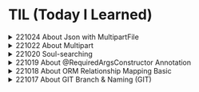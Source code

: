 # TIL (Today I Learned)
<details>
<summary>221024 About Json with MultipartFile</summary>
<div markdown="1">
<hr/>

**Mention** : Winter is coming🥶 아침에 춥....춥다! 시간날 때, 깃블로그로 전환하고 싶은 소망

**Acheivement & Problem** : 어제 구현했던 AWS S3를 이용한 이미지 업로드기능을 실제 프로젝트에 적용 & 구현해보았다.

어제는 MultipartFile만 Body에 받아서  Post API를 구현했는데, 프로젝트에서는 JSON 타입의 데이터도 받아서 

Post API를 구현해야했다. 게시글의 제목, 내용, 유저네임은 JSON MediaType, 이미지파일은 MULTIPART MediaType 이런 구조이다.

에러의 원인은 빨리 파악한 거 같은데, 적용중 Configure Bean? 적어놓진 않았는데 이러한 에러가 발생🤯

기존 자바 클래스파일을 지우고 다시 쓰고 하는 과정중에 not founded 에러로 발생한 문제인듯 싶다. 

Gradle에 들어가서 Clean -> Build를 해주면 깔끔하게 청소된다. 어째저째 해결하고 두 가지 타입의 데이터를 받아서

기능을 구현하고 Postman 테스트 & AWS S3 Bucket에 저장되는 것 까지 확인완료🔥

클라이언트에서 서버까지 데이터의 흐름 & HTTP 에 대해서 정확히 알아둬야 오늘과 같은 에러의 근본 원인을 빠르게

해결할 수 있을 것이다🛠
<hr/>

오늘 구현했던, API에서 Json과 MultipartFile을 한번에 전달 받는 방법이다. 

일반적으로 API에서 클라이언트에게 값을 전달받기 위해서 @RequestBody로 데이터를 전달받도록 구현한다.

하지만, Multipartfile은 미디어타입이 달라 @RequestBody로 데이터를 전달 받을 수가 없다.

**@RequestPart**를 사용하면 Json & MultipartFile 미디어 타입(파일)을 둘 다 받을수 있다.

이때 API에서 **consume**할 **MediaType**을 아래의 코드와 같이 지정해줘야 한다. 만약 적절한 MediaType를 지정하지

않을 경우 415 Unsupported MediaType ERROR와 인사하게 된다🤯

```java
@PostMapping(value = "/api/article", consumes = {MediaType.APPLICATION_JSON_VALUE, MediaType.MULTIPART_FORM_DATA_VALUE})
    public ResponseEntity<?> createArticle(@RequestPart ArticleRequestDto requestDto, @RequestPart MultipartFile multipartFile) throws IOException {
        return ResponseEntity.ok(articleService.createArticle(requestDto, multipartFile));
    } 
```

</div>
</details>

<details>
<summary>221022 About Multipart</summary>
<div markdown="1">
<hr/>

**Mention** : 어제 처음으로 프론트엔드 팀원 분들과 조촐한 협업을 시작(MINI PROJECT)🤝

AM6:30 어김없는 댕댕이 순규의 모닝콜🗣로 인해 강제기상해서 코딩을 했지만, 토요일이라 낮잠도 자면서 여유를 부린 하루였다. 
  
**Acheivement & Problem** : AMAZON S3를 이용해서 클라우드에 이미지를 업로드하는 기능을 구현했다. 

이게 쉬워보였는데, 아마존 특유의 콘솔의 복잡함과 SDK 버전을 맞추고, AccessKey, SecretKey, Bucket, Region을 맞추는 과정 중

발생하는 세팅하는 과정에서의 에러가 펑펑 터져주었다. 이것저것 수정하며, 해결해서 포스트맨으로 버킷에 사진 업로드 테스트 완료.

어떤 기능을 구현할 때, 프로젝트를 새로 하나 만들어서 작은 단위로 구현을 한 다음 원래 프로젝트에 적용해주는 방법도 좋을것같다는 생각이 들었다.

이에 대한 장점은 화면에 다른 쓰잘데 없는 클래스들이 안보여서 직관적으로 로직을 만들기 편하다! 머리가 보다 잘돌아간다(**본인기준**)
<hr/>

**Multipart란?**

웹 클라이언트가 요청을 보낼 때, HTTP 프로토콜의 **바디** 부분에 **데이터를 여러 부분**으로 나워서 보내는 것

웹 클라이언트가 서버에게 파일을 업로드 할 때, http프로토콜의 바디 부분에 파일 정보를 담아서 전송을 하는데, 파일을 한번에 여러개 전송을 하면 Body 부분에 파일이 여러개의 부분으로 연결되어 전송되는 것이 Multipart data라고 한다.
	
왜 멀티라는 단어를 굳이 쓸까라는 생각이 의문이 들었는데 하나 이상의 데이터 세트가 단일 본문에 결합되있으며
	
여러유형의 데이터(바이너리, 텍스트)가 포함되어 멀티파트 사용이라고 한다. 
	
As the official specification says, "one or more different sets of data are combined in a single body". So when photos and music are handled as multipart messages as mentioned in the question, probably there is some plain text metadata associated as well, thus making the request containing different types of data (binary, text), which implies the usage of multipart.

Usage : 보통 파일을 전송할 때 사용

**MultipartFile 이란?**

사용자가 업로드한 File을 핸들러에서 손쉽게 다룰 수 있게 도와주는 매개변수 중 하나
MultipartFile 인터페이스는 스프링에서 업로드 한 파일을 표현할 떄 사용되는 **인터페이스**

MultipartFile 인터페이스를 이용해 업로드한 파일의 이름, 실제 데이터, 파일 크기등을 구할 수 있다. 

**Method**

```java
String getName() //파라미터의 이름을 구함
String getOriginalFilename() //업로드한 파일의 이름을 구함
String isEmpty() // 업로드한 파일이 존재하지 않는 경우 true 리턴
long getSize() //업로드한 파일 크기를 구함
byte[] getBytes() throws IOException //업로드한 파일 데이터를 구함
InputStream getInputStream() throws IOException 
//업로드한 파일 데이터를 읽어오는 InputStream을 구함
//InputStream의 사용이 끝나면 알맞게 종료해주어야 한다.
void transfer To(File dest) throws IOException 
// 업로드한 파일 데이터를 지정한 파일에 저장

```

📄 Reference

https://antstudy.tistory.com/308
	
https://stackoverflow.com/questions/16958448/what-is-http-multipart-request

</div>
</details>
<details>

<summary>221020 Soul-searching</summary>
<div markdown="1">
<hr/>	
항해 99 부트캠프를 수강한지 벌써 한달이 된 이 시점, 산책같지 않은 산책을 하는 도중 생각나는 것이 있어서 써보려고 한다.
	
나는 청담대교 건너에 있는 대학의 경제학과를 졸업한 무늬만 경제학도이다. 경제학과에서 뭘 배웠느냐 하면❓...

지금 생각나는 건 "공짜 점심은 없다" 라는 기회비용에 관한 것인데, 이는 나라는 사람의 사고 방식을 나도 모르게 지배하고 있는 부분인것 같다.
	
그건 그렇고, 대학교를 다닐 때 내가 빠져있던건 다름 아닌 스노우보드이다. 정말 스노우보드에 미친듯이 빠져있었는데, 
	
겨울에는 11월 부터 3월까지 스키장에 시즌방을 잡아놓고 스노우보드만 주구장창 미친듯이 탔었었다. 친구들이 겨울에는 항상 사라진다고 할 정도로. 평생 보드타고 싶어서 스노우보드 의류 브랜드도 런칭했었었다.🥶
	
대략 20살때부터 33살까지 이러한 패턴으로 탔는데, 하루에 10시간을 넘게 타도 정말 재미있었다.
	
왜 갑자기 뜬금없이 스노우보드타던 생각이 났냐하면, 지금 배우는 프로그래밍과도 과정적으로 비슷한 맥락이 있기 때문이다.

사실, 어느 전공자 분의 벨로그에서 요즘 열풍인 코딩학원에 대한 뼈 때리는 게시글을 봤는데 공감되는 부분이 꽤나 있다.

https://velog.io/@mowinckel/%EC%BD%94%EB%94%A9-%ED%95%99%EC%9B%90-%EA%B4%91%EA%B3%A0%EC%99%80-%EB%B9%84%EC%A0%84%EA%B3%B5-%EA%B0%9C%EB%B0%9C%EC%9E%90	

어떤 분야든 대부분 마찬가지지만, 스노우보드 나 스케이트보드🛹 도 기초적인 부분이 약하면 실력이 늘지 않는다. 

최근 몇년은 스케이트보드에 미쳐있었어서 스케이트보드에 비유하면 쫌 괜찮을 것 같다.

스케이트 보드에서 알리가 되지않는데, 트레플립부터 돌리는 상황? 이런 것이 위의 글에서 나타는는 요즘 코딩학원의 현실인듯 싶다.
	
하지만, 여기서 흥미를 느껴야 하는 점이 중요하다고 생각하는데, 입문자들은 이러한 멋있는 것에 대한 상상이 나중에 정말로
	
트레플립을 스타일있게 구사할 수 있는 원동력이 된다고 생각한다. 흥미 자체가 없는 지루한 과정을 하게된다면, 원동력도 사라진다. 

때문에, 처음에 멋도 모르고 예쁜 데크를 사고, 유명 스케이트 비디오를 보면서 기술을 따라하고 그러면서 자기 것이 되는것이다.
	
무엇을 하나 미친듯이 파서 거의 끝을 본 사람의 경험으로써 프로그래밍(코딩)도 이와 마찬가지인 것 같다.
	
학원의 수강 코스를 따라가면서 정말 많은 지식을 주입받는데, 사실 수박 겉핣기라고 생각한다. 스케이트보드로 따지면 **포져**
	
**BUT** 프로그래밍을 처음 접하는 나라는 사람이 무엇을 설계하고 만들수있고, 
	
내가 원하는 분야의 회사에서 서비스를 만들어 공헌하고 싶어진 목표 및 이 분야에 대한 흥미유발을 제대로 했다는 점에 대해서는 RESPECT 하는 부분이다. 
	
조급해지는 나 자신을 보면서, 스노우보드나 스케이트보드를 처음 타던 그 때가 생각났다. 프로그래밍에 관한 여러 유튜브 나 글들을 보고있는 나자신을 보며 
	
스노우보드나 스케이트보드 영상을 보며 열광하고 연구하던 내가 생각난다. 본다고 다 이해되고 바로 할 수 있었던가? 
	
절대 조급해하지 말고 하나를 알아도 제대로 알고 로직적으로 생각하는게 중요하다. 이렇게 써도 정말 어려운 부분이다. 
	
사실 스케이트보드도 제대로 된 알리를 하기 전까지 고난의 행진이다. 
	
그냥 알리스러운 점프를 하는 것은 하루만해도 할 수 있다. 하지만, 제대로 간지나는 자기 몸같은 알리를 하기위해선 신경써야할 기초, 
	
디테일이 너무 많다.(스케이트 보드만큼 발 감각의 사소한 차이에 따라서 결과가 달라지는 것도 없는 것 같다.)
	
그래서 개인적으론 샤빗도 해보고 팝샤빗도해보고 그러면서 돌파했고, 첫 알리를 했을 때 성취감은 경험해본 사람만 안다.

주저리 주저리 두서도 없는 자기성찰이다. 하지만 기초가 탄탄하고 재미까지 느끼는 사람이 항상 미친듯이 실력이 폭발해서 
	
별로 노력하지 않고 짬으로만 타고있던 보더들을 금방 따라오더라...🔥 **화이팅**
	
그리고, ANOTHER CLASS의 사람들을 보면서 자기 비하를 하지말자 그들은 프로선수라고 생각하면된다, 그들이 하고 있는 기술 
	
흉내내는 정도만해도 성공한거다. 롤모델이라고 생각하고 따라가면 비슷하게는 간다, 비교는 하지 말자! 출발점이 너무나 다르다(FACT!)
	
</div>
</details>

<details>	
<summary>221019 About @RequiredArgsConstructor Annotation</summary>
<div markdown="1">
<hr/>

**Acheivement** : SPRING 심화과정 팀 프로젝트END👏

숙련과정 프로젝트를 다시 한번 복기하는 중이다. 그리고, 백준 기초 알고리즘 문제 7문제 COMPLETED. 시간이 되면 매일 꾸준히 GOGO
  
**Problem** : 현재 단순히 강의를 듣고 따라서 프로그래밍을 하는 부분이 많다(흐름이나 왜 이렇게 쓰는지는 최대한 이해하고 하지만).  

**Feedback** : **내가 만들고 싶은 것이 무엇인지?** 생각하여 내가 만들고 싶은 것을 구현해야겠다. 생각한 아이디어를 구현하고, 배운것을 응용하는 과정에서 부족한 부분을 배워서 발전하는 과정을 가져야겠다🔥
<hr/>

생성자 주입의 단점은 생성자를 만들기 번거롭다는 것이다. 하지만 이를 보완하기 위해 롬복(lombok)을 사용하여 

간단한 방법으로 생성자 주입 방식의 코딩을 할 수 있다. **초기화 되지 않은 final 필드**나, **@NotNull이 붙은 필드**의 생성자를 자동 생성해주는 
롬복 어노테이션이다. DI 편의성을 위해서 사용되곤 한다. 

어떠한 빈(Bean)이 생성자가 오직 하나만 있고, 생성자의 파라미터 타입이 빈으로 등록 가능한 존재라면 이 빈은 @Autowired 어노테이션 없이도 의존성 주입이 가능하다. 

```
@Service
@RequiredArgsConstructor
public class RequiredArgsConstructorDIServiceExample {
	private final First Repository firstRepositorty;
	private final Second Repository secondRepositorty;
	private final Third Repository thirdRepositorty;
}
----> //컴파일 시 아래와 같이 생성됨
@Service
public class RequiredArgsConstructorDIServiceExample {
  @ConstructorProperties({"firstRepository", "secondRepository", "thirdRepository"})
  public RequiredArgsConstructorDIServiceExample(FirstRepository firstRepository, SecondRepository secondRepository, ThirdRepository thirdRepository) {
    this.firstRepository = firstRepository;
    this.secondRepository = secondRepository;
    this.thirdRepository = thirdRepository;
  }
}
```

</div>
</details>
<details>
<summary>221018 About ORM Relationship Mapping Basic</summary>
<div markdown="1">
<hr/>

**Acheivement** : PRING 팀 프로젝트ING🤝 거의 대부분의 기능 구현 완료!

GIT **Merge**과정에서 **Conflict** 해결을 해보았다. 백준 아이디 생성 및 기초 알고리즘 문제 10문제 COMPLETED.
  
**Problem** : Service Business Logic을 짜는데 아직 미숙한 점이 많다. 심화과정들어와서 JPA 영속성 및 데이터베이스, HTTP 등

공부가 꽤나 필요한 이론들을 한꺼번에 많이 접하게되어 두뇌가 어지럽다🤯
    
**Feedback** : 같은 조 팀원분에게 그림으로 로직을 먼저 짜보라는 조언을 받았다. 실제로 많은 도움이 됨👍🏽

**Many to One, One to Many** 에 대한 정확한 이해 필요! -> 엔티티 매핑 관련

하루에 하나정도의 주제로 정확히 숙지해주는 것이 중요하다 생각하고 꼭 실행하자🔥
<hr/>

| 관계 | 코드선언 | Entity | Example | 
| --- | --- | --- |--- |
| 일대다 | @OneToMany | Order(1) : Food(N) | 배달 주문 1개에 음식 여러개 선택 가능
| 다대일 | @ManyToOne | Owner(N) : Restaurant(1) | 음식점 주인 여러명이 하나의 음식점을 소유 가능
| 일대일 | @OneToOne | Order(1) : Coupon(1) | 배달 주문 1개 주문 시, 쿠폰 1개만 할인 적용 가능
| 다대다 | @ManyToMany | User(N) : Restaurant(N) | 고객은 음식점 여러개 찜 가능, 음식점은 고객 여러명에게 찜 가능

<hr/>
  방향 관계를 매핑할 때 둘 중 어떤 것을 사용해야 할지는 <u>반대편 관계</u>에 달려있다. 

반대편이 일대다 관계면 다대일을 사용하고, 반대편이 일대일 관계면 일대일을 사용하면 된다.

다대다 관계는 **지양**하고 다대다 관계에 **연결(조인) Entity**를 생성하여 일대다, 다대일의 명확한 관계를 쓰는것을 **지향**하는 것이 좋다.

WHY❓ : 관계형 데이터베이스는 정규화된 테이블 2개로 다대다 관계를 표현할 수 없기 때문이다. 따라서 연결 테이블을 추가해서 일대다, 다대일 관계로 풀어내야 한다. 
</div>
</details>
<details>
<summary>221017 About GIT Branch & Naming (GIT)</summary>
<div markdown="1">
<hr/>

**Acheivement** : SPRING 팀 프로젝트ING🤝

팀원 각자의 GIT Branch에서 작업하고 Merge하는 과정을 실제로 해보았다. 

티스토리에서 하던 TIL을 GIT으로 **MOVE** & 작성해보았다. Notion에서 마크다운 Export하는 방식으로 기본 template 작성.
  
**Problem** : Team project 중 좋아요한 게시글 불러오는 기능을 구현하는데, 데이터베이스 간 일대다, 다대일, 다대다 관계가 꽤나 헷갈림🥲.
    
**Feedback** : One to One, Many to One, One to Many에 대한 심화 이해 필요 및 Service의 비즈니스 로직구현에 대한 연습필요🔥
<hr/>
  
- **Branch의 종류**
    - Main branch
    중앙 저장소에는 수명이 무한한 두 가지 메인브랜치가 있다.
    **Master, Develop** 브랜치이다.
    - Master branch
    제품으로 출시될 수 있는 브랜치
    
    사용자에게 배포 가능한 상태만을 관리한다. 여기서는 배포(release) 이력을 관리하기 위해 사용한다. 즉, 함부로 master브랜치에 Merge하게 되면 상사에게 끌려갈 수 도 있다. **항상 master 브랜치는 주의**하라!
    
    - Develop branch
    다음 출시 버전을 개발하는 브랜치
    
    기능 개발을 위한 브랜치들을 병합하기 위해 사용한다. 즉, 모든 기능이 추가되고 버그가 수정되어 배포가능한 안정적인 상태라면 develop 브랜치를 master브랜치에 merge한다. 평소에는 이 브랜치를 기반으로 개발을 진행한다.
    
    - Release branch
    이번 출시 버전을 준비하는 브랜치
    
    배포를 위한 전용브랜치를 사용함으로써 한팀이 해당 배포를 준비하는 동안 다른 팀은 다음 배포를 위한 기능 개발을 계속할 수 있다. 
    release 브랜치는 배포를 위한 최종적인 버그 수정, 문서 추가 등 배포와 직접적으로 관련된 작업을 수행한다. 이러한 작업들 이외에 새로운 기능을 추가로 merge하지 않는다. 
    
    - hotfix brance
    출시 버전에서 발생한 버그를 수정하는 브랜치
    
    배포한 버전에 긴급하게 수정을 해야 할 필요가 있을 경우, master 브랜치에서 분기하는 브랜치이다. develop 브랜치에서 문제가 되는 부분을 수정하여 배포 가능한 버전을 만들기에는 시간도 많이 소요되고 안정성을 보장하기도 어려우므로 바로 배포가 가능한 master 브랜치에서 직접 브랜치를 만들어 필요한 부분만 수정한 후 다시 master 브랜치에 병합하여 이를 배포하는 것이다.
    
    **Branch 네이밍 규칙**
    
    어떤 방식으로 브랜치의 이름을 정하는지 브랜치 종류에 따라 살펴보자.
    
    **1) master branch, develop branch**
    
    master와 develop 브랜치는 본래 이름 그대로 사용하는 경우가 일반적이다.
    
    **2) feature branch**
    
    - 어떤 이름도 가능하다. 단, `master`, `develop`, `release-...`, `hotfix-...` 같은 이름은 사용할 수 없다.
    - `feature/기능요약` 형식을 추천한다. ex) feature/login
    - `feature/{issue-number}-{feature-name}` 이슈추적을 사용한다면 이와 같은 형식을 따른다.ex) feature/1-init-project, feature/2-build-gradle-script-write
    
    **3) release branch**
    
    - `release-RB_...` 또는 `release-...` 또는 `release/...`같은 이름이 일반적이다.
    - `release-...` 형식을 추천한다. ex) release-1.2
    
    **4) hotfix branch**
    
    - `hotfix-...` 형식을 추천한다. ex) hotfix-1.2.1
    
    - `hotfix-...` 형식을 추천한다. ex) hotfix-1.2.1
    
    📄 Reference 
    
    https://velog.io/@kw2577/Git-branch-%EC%A0%84%EB%9E%B5
   
    </div>
</details>
